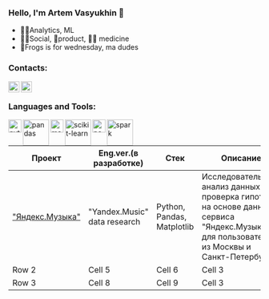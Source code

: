 ### Hello, I'm Artem Vasyukhin 👋

- 👨‍🔬Analytics, ML 
- 👨👩Social, 🚀product, 👨‍⚕️ medicine
- 🐸Frogs is for wednesday, ma dudes

### Contacts:
<a href="https://t.me/vasyukhin_art" target="_blank">
<img align="left" alt="vasart | Telegram" width="22px" src="https://optika-fielmann.by/social_icons/telegrams.png"/>
</a>
<a href="https://vk.com/kvasart" target="_blank">
  <img align="left" alt="vasart | VK" width="22px" src="https://logospng.org/download/vk/vk-4096.png"/>
</a>

<br />

### Languages and Tools:
<img align="left" alt="python" width="26px" src="https://logos-download.com/wp-content/uploads/2016/10/Python_logo_icon.png" />
<img align="left" alt="pandas" width="52px" src="https://www.filepicker.io/api/file/PWRlW7zGR56Lxo3Qqkxi" />
<img align="left" alt="matplotlib" width="26px" src="https://w7.pngwing.com/pngs/954/81/png-transparent-matplotlib-python-chart-introduction-miscellaneous-angle-triangle.png" />
<img align="left" alt="scikit-learn" width="52px" src="https://www.oursky.com/assets/img/tech__scikit.png" />
<img align="left" alt="postgresql" width="26px" src="https://vectorified.com/images/postgresql-icon-11.jpg" />
<img align="left" alt="spark" width="52px" src="https://filearchive.cnews.ru/img/book/2022/05/26/apache_spark_logo.svg.png" />
<br />
<br />

| Проект | Eng.ver.(в разработке) | Стек | Описание | 
|----------|----------|----------|----------|
| <a href='https://github.com/Vasart-ds/ya_music_ru' target="_blank">"Яндекс.Музыка"</a> | "Yandex.Music" data research | Python, Pandas, Matplotlib | Исследовательский анализ данных и проверка гипотез на основе данных сервиса "Яндекс.Музыка" для пользователей из Москвы и Санкт-Петербурга |
| Row 2 | Cell 5 | Cell 6 | Cell 3 |
| Row 3 | Cell 8 | Cell 9 | Cell 3 |
